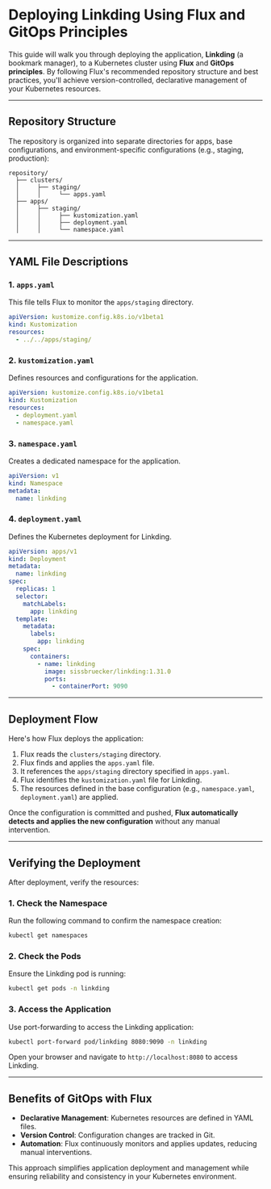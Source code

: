 # Deploying Linkding Using Flux and GitOps Principles

This guide will walk you through deploying the application, **Linkding** (a bookmark manager), to a Kubernetes cluster using **Flux** and **GitOps principles**. By following Flux's recommended repository structure and best practices, you'll achieve version-controlled, declarative management of your Kubernetes resources.

---

## Repository Structure

The repository is organized into separate directories for apps, base configurations, and environment-specific configurations (e.g., staging, production):

```
repository/
  ├── clusters/
  │     ├── staging/
  │     │     └── apps.yaml
  ├── apps/
  │     ├── staging/
  │     │     ├── kustomization.yaml
  │     │     ├── deployment.yaml
  │     │     └── namespace.yaml
```

---

## YAML File Descriptions

### 1. `apps.yaml`

This file tells Flux to monitor the `apps/staging` directory.

```yaml
apiVersion: kustomize.config.k8s.io/v1beta1
kind: Kustomization
resources:
  - ../../apps/staging/
```

### 2. `kustomization.yaml`

Defines resources and configurations for the application.

```yaml
apiVersion: kustomize.config.k8s.io/v1beta1
kind: Kustomization
resources:
  - deployment.yaml
  - namespace.yaml
```

### 3. `namespace.yaml`

Creates a dedicated namespace for the application.

```yaml
apiVersion: v1
kind: Namespace
metadata:
  name: linkding
```

### 4. `deployment.yaml`

Defines the Kubernetes deployment for Linkding.

```yaml
apiVersion: apps/v1
kind: Deployment
metadata:
  name: linkding
spec:
  replicas: 1
  selector:
    matchLabels:
      app: linkding
  template:
    metadata:
      labels:
        app: linkding
    spec:
      containers:
        - name: linkding
          image: sissbruecker/linkding:1.31.0
          ports:
            - containerPort: 9090
```

---

## Deployment Flow

Here's how Flux deploys the application:

1. Flux reads the `clusters/staging` directory.
2. Flux finds and applies the `apps.yaml` file.
3. It references the `apps/staging` directory specified in `apps.yaml`.
4. Flux identifies the `kustomization.yaml` file for Linkding.
5. The resources defined in the base configuration (e.g., `namespace.yaml`, `deployment.yaml`) are applied.

Once the configuration is committed and pushed, **Flux automatically detects and applies the new configuration** without any manual intervention.

---

## Verifying the Deployment

After deployment, verify the resources:

### 1. Check the Namespace

Run the following command to confirm the namespace creation:

```bash
kubectl get namespaces
```

### 2. Check the Pods

Ensure the Linkding pod is running:

```bash
kubectl get pods -n linkding
```

### 3. Access the Application

Use port-forwarding to access the Linkding application:

```bash
kubectl port-forward pod/linkding 8080:9090 -n linkding
```

Open your browser and navigate to `http://localhost:8080` to access Linkding.

---

## Benefits of GitOps with Flux

- **Declarative Management**: Kubernetes resources are defined in YAML files.
- **Version Control**: Configuration changes are tracked in Git.
- **Automation**: Flux continuously monitors and applies updates, reducing manual interventions.

This approach simplifies application deployment and management while ensuring reliability and consistency in your Kubernetes environment.
